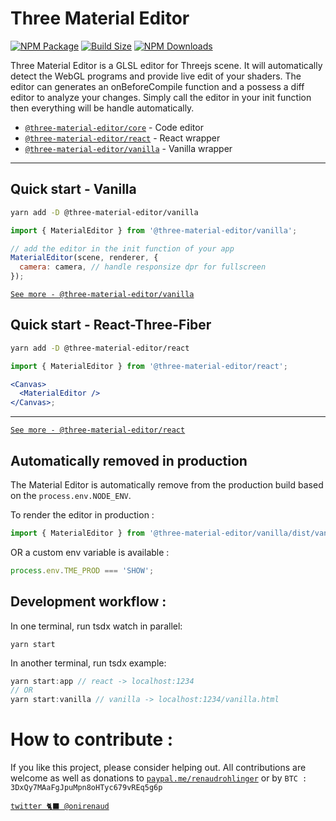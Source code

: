 # Three Material Editor

[![NPM Package][npm]][npm-url]
[![Build Size][build-size]][build-size-url]
[![NPM Downloads][npm-downloads]][npmtrends-url]

Three Material Editor is a GLSL editor for Threejs scene. It will automatically detect the WebGL programs and provide live edit of your shaders.
The editor can generates an onBeforeCompile function and a possess a diff editor to analyze your changes.
Simply call the editor in your init function then everything will be handle automatically.

- [`@three-material-editor/core`](https://github.com/RenaudRohlinger/three-material-editor/tree/main/packages/core) - Code editor
- [`@three-material-editor/react`](https://github.com/RenaudRohlinger/three-material-editor/tree/main/packages/react) - React wrapper
- [`@three-material-editor/vanilla`](https://github.com/RenaudRohlinger/three-material-editor/tree/main/packages/vanilla) - Vanilla wrapper

---

## Quick start - Vanilla

```sh
yarn add -D @three-material-editor/vanilla
```

```jsx
import { MaterialEditor } from '@three-material-editor/vanilla';

// add the editor in the init function of your app
MaterialEditor(scene, renderer, {
  camera: camera, // handle responsize dpr for fullscreen
});
```

[`See more - @three-material-editor/vanilla`](https://github.com/RenaudRohlinger/three-material-editor/tree/main/packages/vanilla)

## Quick start - React-Three-Fiber

```sh
yarn add -D @three-material-editor/react
```

```jsx
import { MaterialEditor } from '@three-material-editor/react';

<Canvas>
  <MaterialEditor />
</Canvas>;
```

---

[`See more - @three-material-editor/react`](https://github.com/RenaudRohlinger/three-material-editor/tree/main/packages/react)

## Automatically removed in production

The Material Editor is automatically remove from the production build based on the `process.env.NODE_ENV`.

To render the editor in production :

```jsx
import { MaterialEditor } from '@three-material-editor/vanilla/dist/vanilla.cjs.development';
```

OR a custom env variable is available :

```jsx
process.env.TME_PROD === 'SHOW';
```

## Development workflow :

In one terminal, run tsdx watch in parallel:

`yarn start`

In another terminal, run tsdx example:

```jsx
yarn start:app // react -> localhost:1234
// OR
yarn start:vanilla // vanilla -> localhost:1234/vanilla.html
```

# How to contribute :

If you like this project, please consider helping out. All contributions are welcome as well as donations to [`paypal.me/renaudrohlinger`](https://www.paypal.me/renaudrohlinger) or by `BTC : 3DxQy7MAaFgJpuMpn8oHTyc679vREq5g6p`

[npm]: https://img.shields.io/npm/v/@three-material-editor/core
[npm-url]: https://www.npmjs.com/package/@three-material-editor/core
[build-size]: https://badgen.net/bundlephobia/minzip/@three-material-editor/core
[build-size-url]: https://bundlephobia.com/result?p=@three-material-editor/core
[npm-downloads]: https://img.shields.io/npm/dw/@three-material-editor/core
[npmtrends-url]: https://www.npmtrends.com/@three-material-editor/core

[`twitter 🐈‍⬛ @onirenaud`](https://twitter.com/onirenaud)
